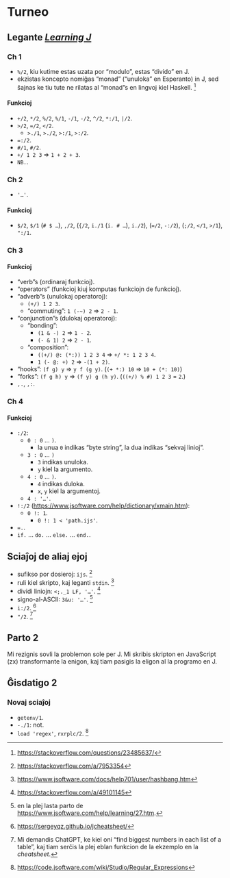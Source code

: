 # Turneo

## Legante _[Learning J]_

[Learning J]: https://www.jsoftware.com/help/learning/contents.htm

### Ch 1

- `%/2`, kiu kutime estas uzata por “modulo”, estas “divido” en J.
- ekzistas koncepto nomiĝas “monad” (“unuloka” en Esperanto) in J, sed ŝajnas ke
  tiu tute ne rilatas al “monad”s en lingvoj kiel Haskell. [^monado]

[^monado]: https://stackoverflow.com/questions/23485637/

#### Funkcioj

- `+/2`, `*/2`, `%/2`, `%/1`, `-/1`, `-/2`, `^/2`, `*:/1`, `|/2`.
- `>/2`, `=/2`, `</2`.
  - `>./1`, `>./2`, `>:/1`, `>:/2`.
- `=:/2`.
- `#/1`, `#/2`.
- `+/ 1 2 3` => `1 + 2 + 3`.
- `NB.`.

### Ch 2

- `'…'`.

#### Funkcioj

- `$/2`, `$/1` (`# $ …`), `,/2`, (`{/2`, `i./1` (`i. # …`), `i./2`), (`=/2`,
  `-:/2`), (`;/2`, `</1`, `>/1`), `":/1`.

### Ch 3

#### Funkcioj

- “verb”s (ordinaraj funkcioj).
- “operators” (funkcioj kiuj komputas funkciojn de funkcioj).
- “adverb”s (unulokaj operatoroj):
  - `(+/) 1 2 3`.
  - “commuting”: `1 (-~) 2` => `2 - 1`.
- “conjunction”s (dulokaj operatoroj):
  - “bonding”:
    - `(1 & -) 2` => `1 - 2`.
    - `(- & 1) 2` => `2 - 1`.
  - “composition”:
    - `((+/) @: (*:)) 1 2 3 4` => `+/ *: 1 2 3 4`.
    - `1 (- @: +) 2` => `-(1 + 2)`.
- “hooks”: `(f g) y` => `y f (g y)`. (`(+ *:) 10` => `10 + (*: 10)`)
- “forks”: `(f g h) y` => `(f y) g (h y)`. (`((+/) % #) 1 2 3` = `2`.)
- `,.`, `,:`.

### Ch 4

#### Funkcioj

- `:/2`:
  - `0 : 0` … `)`.
    - la unua `0` indikas “byte string”, la dua indikas “sekvaj linioj”.
  - `3 : 0` … `)`
    - `3` indikas unuloka.
    - `y` kiel la argumento.
  - `4 : 0` … `)`.
    - `4` indikas duloka.
    - `x`, `y` kiel la argumentoj.
  - `4 : '…'`.
- `!:/2` (<https://www.jsoftware.com/help/dictionary/xmain.htm>):
  - `0 !: 1`.
    - `0 !: 1 < 'path.ijs'`.
- `=.`.
- `if.` … `do.` … `else.` … `end.`.

## Sciaĵoj de aliaj ejoj

- sufikso por dosieroj: `ijs`. [^sufikso]
- ruli kiel skripto, kaj leganti `stdin`. [^ruli]
- dividi liniojn: `<;._1 LF, '…'`. [^dividi-liniojn]
- signo-al-ASCII: `3&u: '…'`. [^signo-al-ASCII]
- `i:/2`. [^cheatsheet]
- `"/2`. [^chat-gpt]

[^sufikso]: https://stackoverflow.com/a/7953354

[^ruli]: https://www.jsoftware.com/docs/help701/user/hashbang.htm

[^dividi-liniojn]: https://stackoverflow.com/a/49101145

[^cheatsheet]: https://sergeyqz.github.io/jcheatsheet/

[^signo-al-ASCII]: en la plej lasta parto de
<https://www.jsoftware.com/help/learning/27.htm>.

[^chat-gpt]: Mi demandis ChatGPT, ke kiel oni “find biggest numbers in each list
of a table”, kaj tiam serĉis la plej eblan funkcion de la ekzemplo en la
_cheatsheet_[^cheatsheet].

## Parto 2

Mi rezignis sovli la problemon sole per J. Mi skribis skripton en JavaScript
(zx) transformante la enigon, kaj tiam pasigis la eligon al la programo en J.

## Ĝisdatigo 2

### Novaj sciaĵoj

- `getenv/1`.
- `-./1`: not.
- `load 'regex'`, `rxrplc/2`. [^regex]

[^regex]: https://code.jsoftware.com/wiki/Studio/Regular_Expressions
